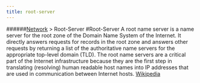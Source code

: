 ```yaml
---
title: root-server
---
```

######[Network](../wiki/network-technology.html) > Root-Server
#Root-Server
A root name server is a name server for the root zone of the Domain Name System of the Internet. It directly answers requests for records in the root zone and answers other requests by returning a list of the authoritative name servers for the appropriate top-level domain (TLD). The root name servers are a critical part of the Internet infrastructure because they are the first step in translating (resolving) human readable host names into IP addresses that are used in communication between Internet hosts. <a href="https://en.wikipedia.org/wiki/Root_name_server" target="_blank">Wikipedia</a>